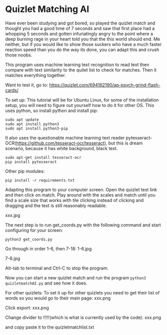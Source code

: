# Quizlet Matching AI
Have ever been studying and got bored, so played the quizlet match and thought you had a good time of 7 seconds and saw that first place had a whopping 5 seconds and gotten infuriatingly angry to the point where a deep burning rage in your heart told you that the this world should end. Me neither, but if you would like to show those suckers who have a much faster reaction speed than you do the way its done, you can adapt this and crush those noobs.

This program uses machine learning text recognition to read text then compare with text similarity to the quilet list to check for matches. Then it matches everything together.

Want to test it, go to: https://quizlet.com/694162190/ap-psych-grind-flash-cards/

To set up:
This tutorial will be for Ubuntu Linux, for some of the installation setup, you will need to figure out yourself how to do it for other OS.
This uses python, so install python and install pip:
```
sudo apt update
sudo apt install python3
sudo apt install python3-pip
```
It also uses the questionable machine learning text reader pytesseract-OCR(https://github.com/tesseract-ocr/tesseract), but this is dream scenario, because it has white background, black text.
```
sudo apt-get install tesseract-ocr
pip install pytesseract
```
Other pip modules:
```
pip install -r requirements.txt
```

Adapting this program to your computer screen. Open the quizlet test link and then click on match. Play around with the scales and match until you find a scale size that works with tile clicking instead of clicking and dragging and the text is still reasonably readable.

xxx.jpg

The next step is to run get_coords.py with the following command and start configuring for your screen:
```
python3 get_coords.py
```
Go through in order 1-6, then 7-18:
1-6.jpg

7-8.jpg

Alt-tab to terminal and Ctrl-C to stop the program.

Now you can start a new quizlet match and run the program ``` python3 quizletmatchAI.py ``` and see how it does.

For other quizlets:
To set it up for other quizlets you need to get their list of words so you would go to their main page:
xxx.png

Click export:
xxx.png

Change divider to !!!!!(which is what is currently used by the code):
xxx.png

and copy paste it to the quizletmatchlist.txt
